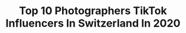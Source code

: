 ---
title: Top 10 Photographers TikTok Influencers In Switzerland In 2020
description: >-
  Find top photographers TikTok influencers in Switzerland in 2020. Most popular hashtags: #challenge #photography #swiss #mountain.
platform: TikTok
profiles:
  - username: "runawayueli"
    fullname: >-
      Ueli Frischknecht
    location: "Switzerland"
    followers: 2752
    engagement: 933
    commentsToLikes: 0.075618
    id: ck902kj4ich270j78p29bwzys
    verified: false
    hashtags: "#sonnenuntergang, #pizzatime, #selfservice, #basketball"
  - username: "bornofdustandstone"
    fullname: >-
      Sam Veyre
    location: "Switzerland"
    followers: 13573
    engagement: 1781
    commentsToLikes: 0.024381
    id: ck8kff1uhdx3j0j78a3ul23iu
    verified: false
    hashtags: "#love, #coffee, #spooky, #switzarland"
  - username: "michelphotography.ch"
    fullname: >-
      Sylvia Michel
    location: "Switzerland"
    followers: 37343
    engagement: 956
    commentsToLikes: 0.016924
    id: cka6d6no56s270i786w1876qg
    verified: false
    hashtags: "#dogsoftiktok, #bestdogontiktok, #funnyanimal, #ferien"
  - username: "alexdim_"
    fullname: >-
      Alexandre Dim
    location: "Switzerland"
    followers: 197050
    engagement: 1223
    commentsToLikes: 0.007227
    id: ck81348qjzpl20j78lbt0e04l
    verified: false
    hashtags: "#artistcheck, #awesome, #hike, #jurassicpark"
  - username: "v.dsign"
    fullname: >-
      kite919
    location: "Switzerland"
    followers: 60372
    engagement: 639
    commentsToLikes: 0.007822
    id: ck81qu7f2jw240j780mnbu30k
    verified: false
    hashtags: "#hacks, #portraitshoot, #digital, #fonts"
  - username: "swisswatchgang"
    fullname: >-
      swisswatchgang
    location: "Switzerland"
    followers: 3691
    engagement: 536
    commentsToLikes: 0.031286
    id: ck81sauvarb4o0j78ylpi582p
    verified: false
    hashtags: "#rolexwatch, #jaquetdroz, #romaingauthier, #swiss"
  - username: "justdodani"
    fullname: >-
      dani.portraits
    location: "Switzerland"
    followers: 25656
    engagement: 781
    commentsToLikes: 0.036748
    id: ck9dvwf2omn150j78zazk5r4k
    verified: false
    hashtags: "#deadpool, #quarantine, #photographylife, #creativity"
  - username: "yannclu"
    fullname: >-
      Yannclu
    location: "Switzerland"
    followers: 2071
    engagement: 449
    commentsToLikes: 0.028079
    id: ck8qgbyxi08tz0j78n8wulwzb
    verified: false
    hashtags: "#inspiration, #drawchallenge, #cars, #juventus"
  - username: "alexpohl_"
    fullname: >-
      Fotoartist Alex Pohl
    location: "Switzerland"
    followers: 60596
    engagement: 605
    commentsToLikes: 0.013475
    id: ck8hkkd4se97p0j787r3wjulc
    verified: false
    hashtags: "#challenge, #fotomodel, #fotoshooting, #photoedit"
  - username: "andreafurger.com"
    fullname: >-
      Andrea Furger
    location: "Switzerland"
    followers: 38779
    engagement: 794
    commentsToLikes: 0.009921
    id: ck84mbn4xmzbx0j78cgjdl6sl
    verified: false
    hashtags: "#stmoritz, #dji, #soglio, #pontetibetano"
---